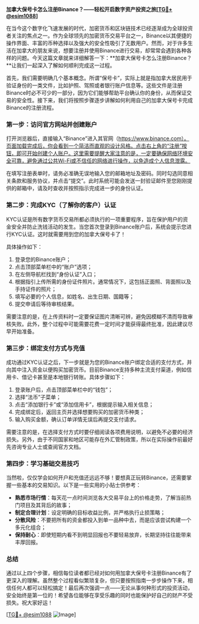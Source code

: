 **加拿大保号卡怎么注册Binance？——轻松开启数字资产投资之旅[[TG💪+ @esim1088](https://t.me/s/esim1088)]**

在当今这个数字化飞速发展的时代，加密货币和区块链技术已经逐渐成为全球投资者关注的焦点之一。作为全球领先的加密货币交易平台之一，Binance以其便捷的操作界面、丰富的币种选择以及强大的安全性吸引了无数用户。然而，对于许多生活在加拿大的朋友来说，想要注册并使用Binance进行交易，却常常会遇到各种各样的问题。今天这篇文章就来详细解答一下：**加拿大保号卡怎么注册Binance？**让我们一起深入了解如何顺利完成这一过程。

首先，我们需要明确几个基本概念。所谓“保号卡”，实际上就是指加拿大居民用于验证身份的一类文件，比如护照、驾照或者银行账户信息等。这些文件是注册Binance时必不可少的一部分，因为它们能够帮助平台确认你的身份，从而保证交易的安全性。接下来，我们将按照步骤逐步讲解如何利用自己的加拿大保号卡完成Binance的注册流程。

### 第一步：访问官方网站并创建账户

打开浏览器后，直接输入“Binance”进入其官网（https://www.binance.com）。页面加载完成后，你会看到一个简洁而直观的设计风格。点击右上角的“注册”按钮，即可开始创建个人账户。这里需要提醒大家注意的是，一定要确保网络环境安全可靠，避免通过公共Wi-Fi或不信任的网络进行操作，以免造成个人信息泄露。

在填写注册表单时，请务必准确无误地输入您的邮箱地址及密码。同时勾选同意相关条款和服务协议，并点击“提交”。此时系统可能会发送一封验证邮件至您刚刚提供的邮箱中，请及时查收并按照指示完成进一步的身份认证。

### 第二步：完成KYC（了解你的客户）认证

KYC认证是所有数字货币交易所都必须执行的一项重要程序，旨在保护用户的资金安全并防止洗钱活动的发生。当您首次登录到Binance账户后，系统会提示您进行KYC认证。这时就需要用到您的加拿大保号卡了！

具体操作如下：
1. 登录您的Binance账户；
2. 点击顶部菜单栏中的“账户”选项；
3. 在左侧导航栏找到“身份认证”入口；
4. 根据指引上传所需的身份证件照片。通常情况下，这包括正面照、背面照以及手持证件的照片；
5. 填写必要的个人信息，如姓名、出生日期、国籍等；
6. 提交申请后等待审核结果。

需要注意的是，在上传资料时一定要保证图片清晰可辨，避免因模糊不清而导致审核失败。此外，整个过程中可能需要花费一定时间才能获得最终批准，因此建议尽早开始准备。

### 第三步：绑定支付方式与充值

成功通过KYC认证之后，下一步就是为您的Binance账户绑定合适的支付方式，并向其中注入资金以便购买加密货币。目前Binance支持多种主流支付渠道，例如信用卡、借记卡甚至是本地银行转账。具体步骤如下：

1. 登录账户后，点击顶部菜单栏中的“钱包”；
2. 选择“法币”子菜单；
3. 点击“添加银行卡”或“添加信用卡”，根据提示输入相关信息；
4. 完成绑定后，返回主页并选择想要购买的加密货币种类；
5. 输入购买金额，确认订单详情无误后再提交支付请求。

需要注意的是，在选择支付方式时要仔细阅读各项费用说明，以避免不必要的经济损失。另外，由于不同国家和地区可能存在外汇管制政策，所以在实际操作前最好先咨询专业人士或查阅官方文档。

### 第四步：学习基础交易技巧

当然啦，仅仅学会如何开户和充值还远远不够！要想真正玩转Binance，还需要掌握一些基本的交易知识。以下是一些实用的小贴士供参考：

- **熟悉市场行情**：每天花一点时间浏览各大交易平台上的价格走势，了解当前热门项目及其背后的故事；
- **制定合理计划**：设定明确的目标收益比例，并严格执行止损策略；
- **分散风险**：不要把所有的资金都投入到单一品种中去，而是应该尝试构建一个多元化组合；
- **保持耐心**：即使短期内看不到明显回报也不要轻易放弃，长期坚持往往能带来丰厚回报。

### 总结

通过以上四个步骤，相信每位读者都已经对如何用加拿大保号卡注册Binance有了更深入的理解。虽然整个过程看似繁琐复杂，但只要按照指南一步步操作下来，相信任何人都可以轻松搞定！最后再次强调一点——无论从事何种形式的投资活动，安全始终是第一位的！希望各位能够在享受乐趣的同时也能保护好自己的财产不受损失。祝大家好运！

[[TG💪+ @esim1088](https://t.me/s/esim1088) ![Image](https://i.postimg.cc/4NQfJmqS/Snipaste-2025-05-13-00-14-12.png)]